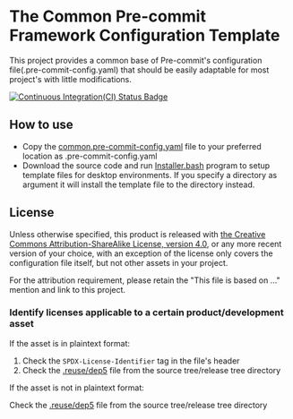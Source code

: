 # The Common Pre-commit Framework Configuration Template

This project provides a common base of Pre-commit's configuration file(.pre-commit-config.yaml)
that should be easily adaptable for most project's with little modifications.

[![Continuous Integration(CI) Status Badge](https://cloud.drone.io/api/badges/Lin-Buo-Ren/common-precommit-config-template/status.svg "Continuous Integration(CI) Status")](https://cloud.drone.io/Lin-Buo-Ren/common-precommit-config-template)

## How to use

* Copy the [common.pre-commit-config.yaml](common.pre-commit-config.yaml) file to your preferred
  location as .pre-commit-config.yaml
* Download the source code and run [Installer.bash](Installer.bash) program to setup template
  files for desktop environments.  If you specify a directory as argument it will install the
  template file to the directory instead.

## License

Unless otherwise specified, this product is released with [the Creative Commons Attribution-ShareAlike License,
version 4.0](https://creativecommons.org/licenses/by-sa/4.0), or any more recent version of your choice, with an
exception of the license only covers the configuration file itself, but not other assets in your project.

For the attribution requirement, please retain the "This file is based on ..." mention and link to this project.

### Identify licenses applicable to a certain product/development asset

If the asset is in plaintext format:

1. Check the `SPDX-License-Identifier` tag in the file's header
1. Check the [.reuse/dep5](.reuse/dep5) file from the source tree/release tree directory

If the asset is not in plaintext format:

Check the [.reuse/dep5](.reuse/dep5) file from the source tree/release tree directory
